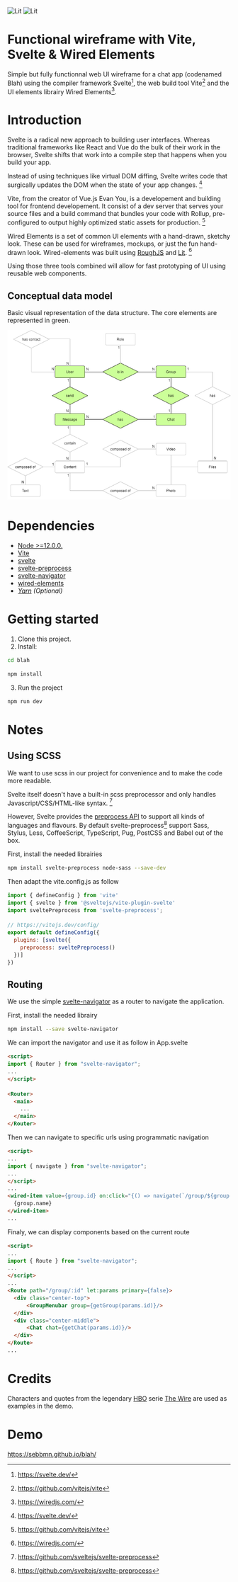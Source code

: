 <img src="https://vitejs.dev/logo.svg" alt="Lit" height="100">   <img src="https://svelte.dev/svelte-logo-horizontal.svg" alt="Lit" height="100">

# Functional wireframe with Vite, Svelte & Wired Elements
Simple but fully functionnal web UI wireframe for a chat app (codenamed Blah) using the compiler framework Svelte[^1], the web build tool Vite[^2] and the UI elements librairy Wired Elements[^3].

# Introduction
Svelte is a radical new approach to building user interfaces. Whereas traditional frameworks like React and Vue do the bulk of their work in the browser, Svelte shifts that work into a compile step that happens when you build your app.

Instead of using techniques like virtual DOM diffing, Svelte writes code that surgically updates the DOM when the state of your app changes. [^1]

Vite, from the creator of Vue.js Evan You, is a developement and building tool for frontend developement.
It consist of a dev server that serves your source files and a build command that bundles your code with Rollup, pre-configured to output highly optimized static assets for production. [^2]

Wired Elements is a set of common UI elements with a hand-drawn, sketchy look. These can be used for wireframes, mockups, or just the fun hand-drawn look.
Wired-elements was built using [RoughJS](https://roughjs.com/) and [Lit](https://lit.dev/). [^3]

Using those three tools combined will allow for fast prototyping of UI using reusable web components.

## Conceptual data model
Basic visual representation of the data structure. The core elements are represented in green.

![ER Diagram](assets/ER_diagram.png)

# Dependencies
* [Node >=12.0.0.](https://nodejs.org/en/)
* [Vite](https://github.com/vitejs/vite)
* [svelte](https://github.com/sveltejs/svelte)
* [svelte-preprocess](https://github.com/sveltejs/svelte-preprocess)
* [svelte-navigator](https://github.com/mefechoel/svelte-navigator)
* [wired-elements](https://github.com/rough-stuff/wired-elements)
* [*Yarn*](https://yarnpkg.com/) *(Optional)*
# Getting started
1. Clone this project.
2. Install:

````bash
cd blah
````
````bash
npm install
````
3. Run the project
````bash
npm run dev
````

# Notes

## Using SCSS
We want to use scss in our project for convenience and to make the code more readable.

Svelte itself doesn't have a built-in scss preprocessor and only handles Javascript/CSS/HTML-like syntax. [^4]

However, Svelte provides the [preprocess API](https://svelte.dev/docs#svelte_preprocess) to support all kinds of languages and flavours. By default svelte-preprocess[^4] support Sass, Stylus, Less, CoffeeScript, TypeScript, Pug, PostCSS and Babel out of the box.

First, install the needed librairies

````bash
npm install svelte-preprocess node-sass --save-dev
````
Then adapt the vite.config.js as follow

````js
import { defineConfig } from 'vite'
import { svelte } from '@sveltejs/vite-plugin-svelte'
import sveltePreprocess from 'svelte-preprocess';

// https://vitejs.dev/config/
export default defineConfig({
  plugins: [svelte({
    preprocess: sveltePreprocess()
  })]
})
````
## Routing
We use the simple [svelte-navigator](https://github.com/mefechoel/svelte-navigator) as a router to navigate the application.

First, install the needed librairy

````bash
npm install --save svelte-navigator
````

We can import the navigator and use it as follow in App.svelte

````html
<script>
import { Router } from "svelte-navigator";
...
</script>

<Router>
  <main>
    ...
  </main>
</Router>
````
Then we can navigate to specific urls using programmatic navigation
````html
<script>
...
import { navigate } from "svelte-navigator";
...
</script>
...
<wired-item value={group.id} on:click="{() => navigate(`/group/${group.id}`)}">
  {group.name}
</wired-item>
...
````
Finaly, we can display components based on the current route
````html
<script>
...
import { Route } from "svelte-navigator";
...
</script>
...
<Route path="/group/:id" let:params primary={false}>
  <div class="center-top">
      <GroupMenubar group={getGroup(params.id)}/>
  </div>
  <div class="center-middle">
      <Chat chat={getChat(params.id)}/>
  </div>
</Route>
...
````
# Credits
Characters and quotes from the legendary [HBO](https://www.hbo.com/the-wire) serie [The Wire](https://en.wikipedia.org/wiki/The_Wire) are used as examples in the demo. 

# Demo
https://sebbmn.github.io/blah/

[^1]: https://svelte.dev/
[^2]: https://github.com/vitejs/vite
[^3]: https://wiredjs.com/
[^4]: https://github.com/sveltejs/svelte-preprocess
